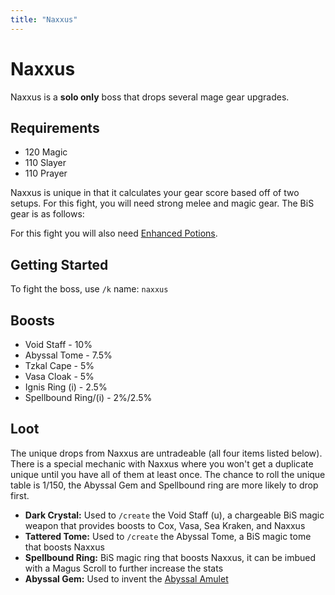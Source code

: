 ```yaml
---
title: "Naxxus"
---
```


# Naxxus

Naxxus is a **solo only** boss that drops several mage gear upgrades.

## Requirements

- 120 Magic
- 110 Slayer
- 110 Prayer

Naxxus is unique in that it calculates your gear score based off of two setups. For this fight, you will need strong melee and magic gear. The BiS gear is as follows:

For this fight you will also need [Enhanced Potions](../../skills/herblore.md#custom-content-and-boosts).

## Getting Started

To fight the boss, use `/k` name: `naxxus`

## Boosts

- Void Staff - 10%
- Abyssal Tome - 7.5%
- Tzkal Cape - 5%
- Vasa Cloak - 5%
- Ignis Ring (i) - 2.5%
- Spellbound Ring/(i) - 2%/2.5%

## Loot

The unique drops from Naxxus are untradeable (all four items listed below). There is a special mechanic with Naxxus where you won't get a duplicate unique until you have all of them at least once. The chance to roll the unique table is 1/150, the Abyssal Gem and Spellbound ring are more likely to drop first.

- **Dark Crystal:** Used to `/create` the Void Staff (u), a chargeable BiS magic weapon that provides boosts to Cox, Vasa, Sea Kraken, and Naxxus
- **Tattered Tome:** Used to `/create` the Abyssal Tome, a BiS magic tome that boosts Naxxus
- **Spellbound Ring:** BiS magic ring that boosts Naxxus, it can be imbued with a Magus Scroll to further increase the stats
- **Abyssal Gem:** Used to invent the [Abyssal Amulet](../../skills/invention/#inventions)
